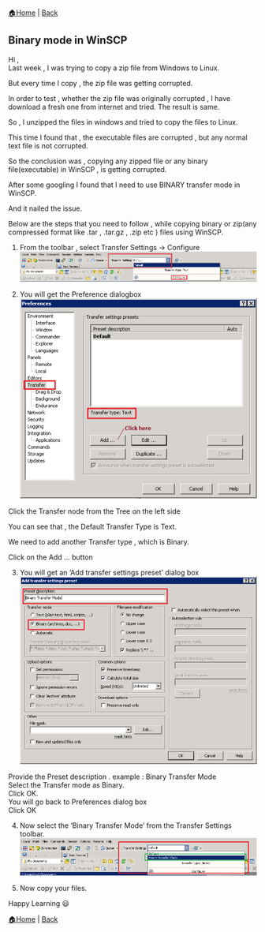 [:house:Home](https://github.com/debbiswal/Articles) | [Back](https://github.com/debbiswal/Articles/blob/master/README.md#winscp)

## Binary mode in WinSCP

Hi ,  
Last week , I was trying to copy a zip file from Windows to Linux.  

But every time I copy , the zip file was getting corrupted.  

In order to test , whether the zip file was originally corrupted , I have download a fresh one from internet and tried. The result is same.  

So , I unzipped the files in windows and tried to copy the files to Linux.  

This time I found that , the executable files are corrupted , but any normal text file is not corrupted.  

So the conclusion was , copying any zipped file or any binary file(executable) in WinSCP , is getting corrupted.  

After some googling I found that I need to use BINARY transfer mode in WinSCP.  

And it nailed the issue.  

Below are the steps that you need to follow , while copying binary or zip(any compressed format like .tar , .tar.gz , .zip etc ) files using WinSCP.  


1)	From the toolbar , select Transfer Settings -> Configure  
![img1](images/img1.png)  

2) You will get the Preference dialogbox  
![img2](images/img2.png)  

Click the Transfer node from the Tree on the left side  

You can see that , the Default Transfer Type is Text.  

We need to add another Transfer type , which is Binary.  

Click on the Add … button  

3) You will get an ‘Add transfer settings preset’ dialog box  
![img3](images/img3.png) 

Provide the Preset description . example : Binary Transfer Mode  
Select the Transfer mode as Binary.  
Click OK.  
You will go back to Preferences dialog box  
Click OK  

4) Now select the ‘Binary Transfer Mode’ from the Transfer Settings toolbar.  
![img4](images/img4.png)  

5) Now copy your files.  

Happy Learning :smiley:  

[:house:Home](https://github.com/debbiswal/Articles) | [Back](https://github.com/debbiswal/Articles/blob/master/README.md#winscp)
